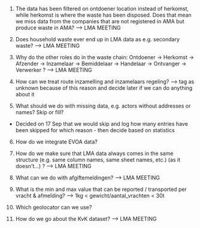 1. The data has been filtered on ontdoener location instead of herkomst, while herkomst is where the waste has been disposed. Does that mean we miss data from the companies that are not registered in AMA but produce waste in AMA? --> LMA MEETING

2. Does household waste ever end up in LMA data as e.g. secondary waste? --> LMA MEETING

3. Why do the other roles do in the waste chain: Ontdoener → Herkomst → Afzender → Inzamelaar → Bemiddelaar → Handelaar → Ontvanger → Verwerker ? --> LMA MEETING

4. How can we treat route inzamelling and inzamelaars regeling? --> tag as unknown because of this reason and decide later if we can do anything about it

5. What should we do with missing data, e.g. actors without addresses or names? Skip or fill?
- Decided on 17 Sep that we would skip and log how many entries have been skipped for which reason - then decide based on statistics

6. How do we integrate EVOA data?

7. How do we make sure that LMA data always comes in the same structure (e.g. same column names, same sheet names, etc.) (as it doesn't...) ? --> LMA MEETING

8. What can we do with afgiftemeldingen? --> LMA MEETING

9. What is the min and max value that can be reported / transported per vracht & afmelding? --> 1kg < gewicht/aantal_vrachten < 30t

10. Which geolocator can we use?

11. How do we go about the KvK dataset? --> LMA MEETING
